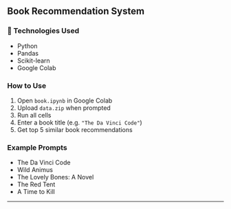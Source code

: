 
## Book Recommendation System
### 🔧 Technologies Used
- Python
- Pandas
- Scikit-learn
- Google Colab

###  How to Use
1. Open `book.ipynb` in Google Colab  
2. Upload `data.zip` when prompted  
3. Run all cells  
4. Enter a book title (e.g. `"The Da Vinci Code"`)  
5. Get top 5 similar book recommendations

### Example Prompts
- The Da Vinci Code  
- Wild Animus  
- The Lovely Bones: A Novel  
- The Red Tent  
- A Time to Kill

---


